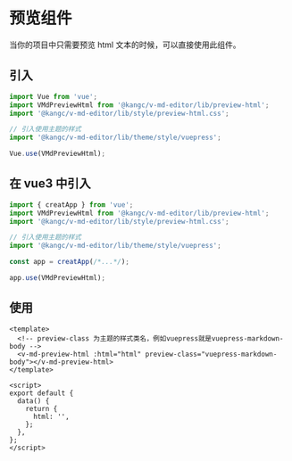 # 预览组件

当你的项目中只需要预览 html 文本的时候，可以直接使用此组件。

<ClientOnly>
  <preview-html-demo />
</ClientOnly>

## 引入

```js
import Vue from 'vue';
import VMdPreviewHtml from '@kangc/v-md-editor/lib/preview-html';
import '@kangc/v-md-editor/lib/style/preview-html.css';

// 引入使用主题的样式
import '@kangc/v-md-editor/lib/theme/style/vuepress';

Vue.use(VMdPreviewHtml);
```

## 在 vue3 中引入

```js
import { creatApp } from 'vue';
import VMdPreviewHtml from '@kangc/v-md-editor/lib/preview-html';
import '@kangc/v-md-editor/lib/style/preview-html.css';

// 引入使用主题的样式
import '@kangc/v-md-editor/lib/theme/style/vuepress';

const app = creatApp(/*...*/);

app.use(VMdPreviewHtml);
```

## 使用

```vue
<template>
  <!-- preview-class 为主题的样式类名，例如vuepress就是vuepress-markdown-body -->
  <v-md-preview-html :html="html" preview-class="vuepress-markdown-body"></v-md-preview-html>
</template>

<script>
export default {
  data() {
    return {
      html: '',
    };
  },
};
</script>
```
